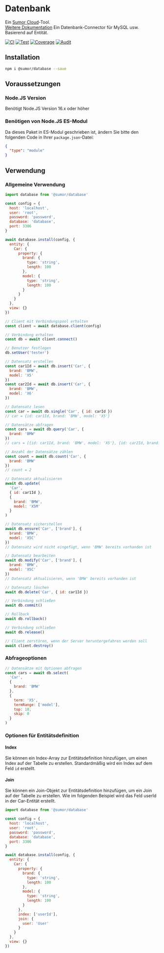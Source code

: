 # Datenbank

Ein [Sumor Cloud](https://sumor.cloud)-Tool.  
[Weitere Dokumentation](https://sumor.cloud/database)
Ein Datenbank-Connector für MySQL usw. Basierend auf Entität.

[![CI](https://github.com/sumor-cloud/database/actions/workflows/ci.yml/badge.svg)](https://github.com/sumor-cloud/database/actions/workflows/ci.yml)
[![Test](https://github.com/sumor-cloud/database/actions/workflows/ut.yml/badge.svg)](https://github.com/sumor-cloud/database/actions/workflows/ut.yml)
[![Coverage](https://github.com/sumor-cloud/database/actions/workflows/coverage.yml/badge.svg)](https://github.com/sumor-cloud/database/actions/workflows/coverage.yml)
[![Audit](https://github.com/sumor-cloud/database/actions/workflows/audit.yml/badge.svg)](https://github.com/sumor-cloud/database/actions/workflows/audit.yml)

## Installation

```bash
npm i @sumor/database --save
```

## Voraussetzungen

### Node.JS Version

Benötigt Node.JS Version 16.x oder höher

### Benötigen von Node.JS ES-Modul

Da dieses Paket in ES-Modul geschrieben ist,
ändern Sie bitte den folgenden Code in Ihrer `package.json`-Datei:

```json
{
  "type": "module"
}
```

## Verwendung

### Allgemeine Verwendung

```js
import database from '@sumor/database'

const config = {
  host: 'localhost',
  user: 'root',
  password: 'password',
  database: 'database',
  port: 3306
}

await database.install(config, {
  entity: {
    Car: {
      property: {
        brand: {
          type: 'string',
          length: 100
        },
        model: {
          type: 'string',
          length: 100
        }
      }
    }
  },
  view: {}
})

// Client mit Verbindungspool erhalten
const client = await database.client(config)

// Verbindung erhalten
const db = await client.connect()

// Benutzer festlegen
db.setUser('tester')

// Datensatz erstellen
const car1Id = await db.insert('Car', {
  brand: 'BMW',
  model: 'X5'
})
const car2Id = await db.insert('Car', {
  brand: 'BMW',
  model: 'X6'
})

// Datensatz lesen
const car = await db.single('Car', { id: carId })
// car = {id: car1Id, brand: 'BMW', model: 'X5'}

// Datensätze abfragen
const cars = await db.query('Car', {
  brand: 'BMW'
})
// cars = [{id: car1Id, brand: 'BMW', model: 'X5'}, {id: car2Id, brand: 'BMW', model: 'X6'}]

// Anzahl der Datensätze zählen
const count = await db.count('Car', {
  brand: 'BMW'
})
// count = 2

// Datensatz aktualisieren
await db.update(
  'Car',
  { id: car1Id },
  {
    brand: 'BMW',
    model: 'X5M'
  }
)

// Datensatz sicherstellen
await db.ensure('Car', ['brand'], {
  brand: 'BMW',
  model: 'X5C'
})
// Datensatz wird nicht eingefügt, wenn 'BMW' bereits vorhanden ist

// Datensatz bearbeiten
await db.modify('Car', ['brand'], {
  brand: 'BMW',
  model: 'X5C'
})
// Datensatz aktualisieren, wenn 'BMW' bereits vorhanden ist

// Datensatz löschen
await db.delete('Car', { id: car1Id })

// Verbindung schließen
await db.commit()

// Rollback
await db.rollback()

// Verbindung schließen
await db.release()

// Client zerstören, wenn der Server heruntergefahren werden soll
await client.destroy()
```

### Abfrageoptionen

```js
// Datensätze mit Optionen abfragen
const cars = await db.select(
  'Car',
  {
    brand: 'BMW'
  },
  {
    term: 'X5',
    termRange: ['model'],
    top: 10,
    skip: 0
  }
)
```

### Optionen für Entitätsdefinition

#### Index

Sie können ein Index-Array zur Entitätsdefinition hinzufügen, um einen Index auf der Tabelle zu erstellen. Standardmäßig wird ein Index auf dem Feld `id` erstellt.

#### Join

Sie können ein Join-Objekt zur Entitätsdefinition hinzufügen, um ein Join auf der Tabelle zu erstellen.
Wie im folgenden Beispiel wird das Feld userId in der Car-Entität erstellt.

```js
import database from '@sumor/database'

const config = {
  host: 'localhost',
  user: 'root',
  password: 'password',
  database: 'database',
  port: 3306
}

await database.install(config, {
  entity: {
    Car: {
      property: {
        brand: {
          type: 'string',
          length: 100
        },
        model: {
          type: 'string',
          length: 100
        }
      },
      index: ['userId'],
      join: {
        user: 'User'
      }
    }
  },
  view: {}
})
```
